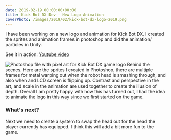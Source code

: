 ```yaml
---
date: 2019-02-19 00:00:00+00:00
title: Kick Bot DX Dev - New Logo Animation
coverPhoto: /images/2019/02/kick-bot-dx-logo-2019.png
---
```


I have been working on a new logo and animation for Kick Bot DX. I created the sprites and animation frames in photoshop and did the animation/ particles in Unity.

See it in action: [Youtube video](https://www.youtube.com/embed/iwpL5AaKIQo)

![Photoshop file with pixel art for Kick Bot DX game logo](/images/2019/02/kick-bot-dx-logo-2019-sprites.png)
Behind the scenes. Here are the sprites I created in Photoshop, there are multiple frames for metal warping out when the robot head is smashing through, and also when and LCD screen is flipping up. Contrast and perspective in the art, and scale in the animation are used together to create the illusion of depth.  Overall I am pretty happy with how this has turned out, I had the idea to animate the logo in this way since we first started on the game.

### What's next?

Next we need to create a system to swap the head out for the head the player currently has equipped. I think this will add a bit more fun to the game.
